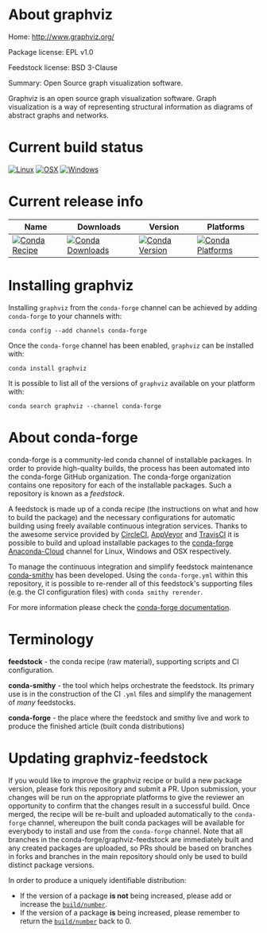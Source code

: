 About graphviz
==============

Home: http://www.graphviz.org/

Package license: EPL v1.0

Feedstock license: BSD 3-Clause

Summary: Open Source graph visualization software.

Graphviz is an open source graph visualization software. Graph visualization
is a way of representing structural information as diagrams of abstract
graphs and networks.


Current build status
====================

[![Linux](https://img.shields.io/circleci/project/github/conda-forge/graphviz-feedstock/master.svg?label=Linux)](https://circleci.com/gh/conda-forge/graphviz-feedstock)
[![OSX](https://img.shields.io/travis/conda-forge/graphviz-feedstock/master.svg?label=macOS)](https://travis-ci.org/conda-forge/graphviz-feedstock)
[![Windows](https://img.shields.io/appveyor/ci/conda-forge/graphviz-feedstock/master.svg?label=Windows)](https://ci.appveyor.com/project/conda-forge/graphviz-feedstock/branch/master)

Current release info
====================

| Name | Downloads | Version | Platforms |
| --- | --- | --- | --- |
| [![Conda Recipe](https://img.shields.io/badge/recipe-graphviz-green.svg)](https://anaconda.org/conda-forge/graphviz) | [![Conda Downloads](https://img.shields.io/conda/dn/conda-forge/graphviz.svg)](https://anaconda.org/conda-forge/graphviz) | [![Conda Version](https://img.shields.io/conda/vn/conda-forge/graphviz.svg)](https://anaconda.org/conda-forge/graphviz) | [![Conda Platforms](https://img.shields.io/conda/pn/conda-forge/graphviz.svg)](https://anaconda.org/conda-forge/graphviz) |

Installing graphviz
===================

Installing `graphviz` from the `conda-forge` channel can be achieved by adding `conda-forge` to your channels with:

```
conda config --add channels conda-forge
```

Once the `conda-forge` channel has been enabled, `graphviz` can be installed with:

```
conda install graphviz
```

It is possible to list all of the versions of `graphviz` available on your platform with:

```
conda search graphviz --channel conda-forge
```


About conda-forge
=================

conda-forge is a community-led conda channel of installable packages.
In order to provide high-quality builds, the process has been automated into the
conda-forge GitHub organization. The conda-forge organization contains one repository
for each of the installable packages. Such a repository is known as a *feedstock*.

A feedstock is made up of a conda recipe (the instructions on what and how to build
the package) and the necessary configurations for automatic building using freely
available continuous integration services. Thanks to the awesome service provided by
[CircleCI](https://circleci.com/), [AppVeyor](https://www.appveyor.com/)
and [TravisCI](https://travis-ci.org/) it is possible to build and upload installable
packages to the [conda-forge](https://anaconda.org/conda-forge)
[Anaconda-Cloud](https://anaconda.org/) channel for Linux, Windows and OSX respectively.

To manage the continuous integration and simplify feedstock maintenance
[conda-smithy](https://github.com/conda-forge/conda-smithy) has been developed.
Using the ``conda-forge.yml`` within this repository, it is possible to re-render all of
this feedstock's supporting files (e.g. the CI configuration files) with ``conda smithy rerender``.

For more information please check the [conda-forge documentation](https://conda-forge.org/docs/).

Terminology
===========

**feedstock** - the conda recipe (raw material), supporting scripts and CI configuration.

**conda-smithy** - the tool which helps orchestrate the feedstock.
                   Its primary use is in the construction of the CI ``.yml`` files
                   and simplify the management of *many* feedstocks.

**conda-forge** - the place where the feedstock and smithy live and work to
                  produce the finished article (built conda distributions)


Updating graphviz-feedstock
===========================

If you would like to improve the graphviz recipe or build a new
package version, please fork this repository and submit a PR. Upon submission,
your changes will be run on the appropriate platforms to give the reviewer an
opportunity to confirm that the changes result in a successful build. Once
merged, the recipe will be re-built and uploaded automatically to the
`conda-forge` channel, whereupon the built conda packages will be available for
everybody to install and use from the `conda-forge` channel.
Note that all branches in the conda-forge/graphviz-feedstock are
immediately built and any created packages are uploaded, so PRs should be based
on branches in forks and branches in the main repository should only be used to
build distinct package versions.

In order to produce a uniquely identifiable distribution:
 * If the version of a package **is not** being increased, please add or increase
   the [``build/number``](https://conda.io/docs/user-guide/tasks/build-packages/define-metadata.html#build-number-and-string).
 * If the version of a package **is** being increased, please remember to return
   the [``build/number``](https://conda.io/docs/user-guide/tasks/build-packages/define-metadata.html#build-number-and-string)
   back to 0.
